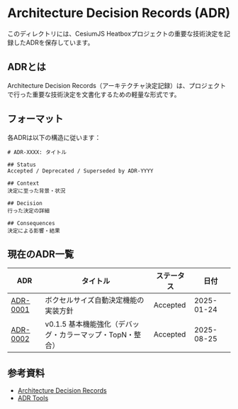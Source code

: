 # Architecture Decision Records (ADR)

このディレクトリには、CesiumJS Heatboxプロジェクトの重要な技術決定を記録したADRを保存しています。

## ADRとは

Architecture Decision Records（アーキテクチャ決定記録）は、プロジェクトで行った重要な技術決定を文書化するための軽量な形式です。

## フォーマット

各ADRは以下の構造に従います：

```
# ADR-XXXX: タイトル

## Status
Accepted / Deprecated / Superseded by ADR-YYYY

## Context
決定に至った背景・状況

## Decision
行った決定の詳細

## Consequences
決定による影響・結果
```

## 現在のADR一覧

| ADR | タイトル | ステータス | 日付 |
|-----|----------|------------|------|
| [ADR-0001](ADR-0001-auto-voxel-size-implementation.md) | ボクセルサイズ自動決定機能の実装方針 | Accepted | 2025-01-24 |
| [ADR-0002](ADR-0002-v0.1.5-basics-enhancements.md) | v0.1.5 基本機能強化（デバッグ・カラーマップ・TopN・整合） | Accepted | 2025-08-25 |

## 参考資料

- [Architecture Decision Records](https://adr.github.io/)
- [ADR Tools](https://github.com/npryce/adr-tools)
